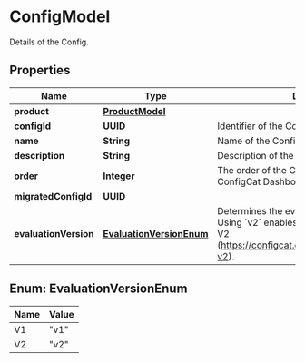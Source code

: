 

# ConfigModel

Details of the Config.

## Properties

| Name | Type | Description | Notes |
|------------ | ------------- | ------------- | -------------|
|**product** | [**ProductModel**](ProductModel.md) |  |  [optional] |
|**configId** | **UUID** | Identifier of the Config. |  [optional] |
|**name** | **String** | Name of the Config. |  [optional] |
|**description** | **String** | Description of the Config. |  [optional] |
|**order** | **Integer** | The order of the Config represented on the ConfigCat Dashboard. |  [optional] |
|**migratedConfigId** | **UUID** |  |  [optional] |
|**evaluationVersion** | [**EvaluationVersionEnum**](#EvaluationVersionEnum) | Determines the evaluation version of a Config.  Using &#x60;v2&#x60; enables the new features of Config V2 (https://configcat.com/docs/advanced/config-v2). |  [optional] |



## Enum: EvaluationVersionEnum

| Name | Value |
|---- | -----|
| V1 | &quot;v1&quot; |
| V2 | &quot;v2&quot; |



